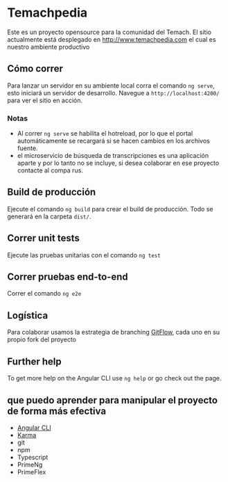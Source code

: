 # Temachpedia

Este es un proyecto opensource para la comunidad del Temach. El sitio actualmente está desplegado en http://www.temachpedia.com el cual es nuestro ambiente productivo

## Cómo correr

Para lanzar un servidor en su ambiente local corra el comando `ng serve`, esto iniciará un servidor de desarrollo.
Navegue a `http://localhost:4200/` para ver el sitio en acción.

### Notas

* Al correr `ng serve` se habilita el hotreload, por lo que el portal automáticamente se recargará si se hacen cambios en los archivos fuente.
* el microservicio de búsqueda de transcripciones es una aplicación aparte y por lo tanto no se incluye, si desea colaborar en ese proyecto contacte al compa rus.

## Build de producción

Ejecute el comando `ng build` para crear el build de producción. Todo se generará en la carpeta `dist/`.

## Correr unit tests

Ejecute las pruebas unitarias con el comando `ng test`

## Correr pruebas end-to-end

Correr el comando `ng e2e`

## Logística

Para colaborar usamos la estrategia de branching [GitFlow](https://www.atlassian.com/git/tutorials/comparing-workflows/gitflow-workflow), cada uno en su propio fork del proyecto

## Further help

To get more help on the Angular CLI use `ng help` or go check out the  page.

## que puedo aprender para manipular el proyecto de forma más efectiva

* [Angular CLI](https://angular.io/cli)
* [Karma](https://karma-runner.github.io)
* git
* npm
* Typescript
* PrimeNg
* PrimeFlex
